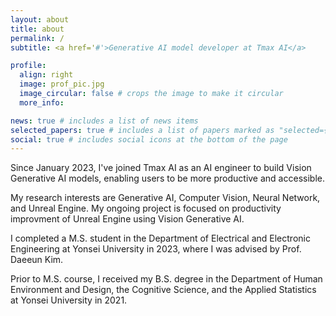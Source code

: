 ```yaml
---
layout: about
title: about
permalink: /
subtitle: <a href='#'>Generative AI model developer at Tmax AI</a>

profile:
  align: right
  image: prof_pic.jpg
  image_circular: false # crops the image to make it circular
  more_info:

news: true # includes a list of news items
selected_papers: true # includes a list of papers marked as "selected={true}"
social: true # includes social icons at the bottom of the page
---
```


Since January 2023, I've joined Tmax AI as an AI engineer to build Vision Generative AI models, enabling users to be more productive and accessible.

My research interests are Generative AI, Computer Vision, Neural Network, and Unreal Engine. My ongoing project is focused on productivity improvment of Unreal Engine using Vision Generative AI.

I completed a M.S. student in the Department of Electrical and Electronic Engineering at Yonsei University in 2023, where I was advised by Prof. Daeeun Kim.

Prior to M.S. course, I received my B.S. degree in the Department of Human Environment and Design, the Cognitive Science, and the Applied Statistics at Yonsei University in 2021.

